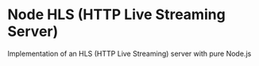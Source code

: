 # Node HLS (HTTP Live Streaming Server)
Implementation of an HLS (HTTP Live Streaming) server with pure Node.js